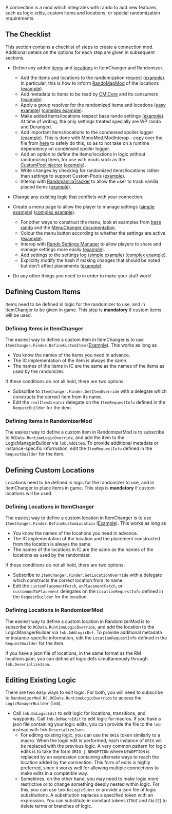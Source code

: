 A connection is a mod which integrates with rando to add new features, such as logic edits, custom items and locations, or special randomization requirements.

## The Checklist

This section contains a checklist of steps to create a connection mod. Additional details on the options for each step are given in subsequent sections.

* Define any added [items](#defining-custom-items) and [locations](#defining-custom-locations) in ItemChanger and Randomizer.
  - Add the items and locations to the randomization request ([example](https://github.com/flibber-hk/HollowKnight.RandomizableLevers/blob/c016cfc93dc37c5f4b16dd279c16a2f6fe0d9c66/RandomizableLevers/Rando/RequestModifier.cs#L163-L167)). 
  In particular, this is how to inform [RandoMapMod](https://github.com/syyePhenomenol/RandoMapMod/blob/master/RandoMapMod/Pins/InteropProperties.cs) of the locations ([example](https://github.com/flibber-hk/HollowKnight.RandoPlus/blob/95305e4642bdd2535d683f33438180f701be6254/RandoPlus/GhostEssence/ICInterop.cs#L45-L49)).
  - Add metadata to items to be read by [CMICore](https://github.com/BadMagic100/ConnectionMetadataInjector) and its consumers ([example](https://github.com/flibber-hk/HollowKnight.RandoPlus/blob/95305e4642bdd2535d683f33438180f701be6254/RandoPlus/MrMushroom/ICInterop.cs#L27)).
  - Apply a group resolver for the randomized items and locations ([easy example](https://github.com/flibber-hk/HollowKnight.RandoPlus/blob/95305e4642bdd2535d683f33438180f701be6254/RandoPlus/MrMushroom/RequestMaker.cs#L118-L134)) ([complex example](https://github.com/flibber-hk/HollowKnight.RandomizableLevers/blob/c016cfc93dc37c5f4b16dd279c16a2f6fe0d9c66/RandomizableLevers/Rando/RequestModifier.cs#L96-L113)).
  - Make added items/locations respect base rando settings ([example](https://github.com/flibber-hk/HollowKnight.RandomizableLevers/blob/c016cfc93dc37c5f4b16dd279c16a2f6fe0d9c66/RandomizableLevers/Rando/RequestModifier.cs#L27-L40)).
  At time of writing, the only settings treated specially are WP rando and Deranged.
  - Add important items/locations to the condensed spoiler logger ([example](https://github.com/flibber-hk/HollowKnight.RandomizableLevers/blob/c016cfc93dc37c5f4b16dd279c16a2f6fe0d9c66/RandomizableLevers/Rando/RandoInterop.cs#L26-L28)).
This is done with MonoMod.ModInterop - copy over the file from [here](https://github.com/flibber-hk/HollowKnight.RandomizableLevers/blob/main/RandomizableLevers/Rando/CondensedSpoilerLogImport.cs) to safely do this, so as to not take on a runtime dependency on condensed spoiler logger.
  - Add an option to define the items/locations in logic without randomizing them, for use with mods such as the [CustomPoolInjector](https://github.com/homothetyhk/CustomPoolInjector) ([example](https://github.com/BadMagic100/TheRealJournalRando/blob/6890f9e6b5ae30777c0043139302b4f2762da9ae/TheRealJournalRando/Rando/RequestModifier.cs#L213-L214)).
  - Write changes by checking for randomized items/locations rather than settings to support Custom Pools ([example](https://github.com/flibber-hk/HollowKnight.RandomizableLevers/blob/05436bc87d955acd1e5d4488d1f535628b7392dc/RandomizableLevers/Rando/MiscRandoChanges.cs#L112-L114)).
  - Interop with [RandoVanillaTracker](https://github.com/syyePhenomenol/HollowKnight.RandoVanillaTracker) to allow the user to track vanilla placed items ([example](https://github.com/flibber-hk/HollowKnight.RandomizableLevers/blob/c016cfc93dc37c5f4b16dd279c16a2f6fe0d9c66/RandomizableLevers/Rando/RandoInterop.cs#L35)).

* Change any [existing logic](#editing-existing-logic) that conflicts with your connection.

* Create a menu page to allow the player to manage settings ([simple example](https://github.com/flibber-hk/HollowKnight.RandomizableLevers/blob/3f509d51de4758a9b21c5effa573762dc126a3a5/RandomizableLevers/Rando/RandoMenuPage.cs#L26)) ([complex example](https://github.com/BadMagic100/TheRealJournalRando/blob/6890f9e6b5ae30777c0043139302b4f2762da9ae/TheRealJournalRando/Rando/ConnectionMenu.cs)).
  - For other ways to construct the menu, look at examples from [base rando](https://github.com/homothetyhk/RandomizerMod/blob/master/RandomizerMod/Menu/RandomizerMenu.cs) and the [MenuChanger documentation](https://github.com/homothetyhk/HollowKnight.MenuChanger).
  - Colour the menu button according to whether the settings are active ([example](https://github.com/homothetyhk/BenchRando/blob/a5d1d9fa95aed08f1d7500e319369f21350a9ffb/BenchRando/Rando/ConnectionMenu.cs#L42)).
  - Interop with [Rando Settings Manager](https://badmagic100.github.io/RandoSettingsManager/) to allow players to share and manage settings more easily ([example](https://github.com/BadMagic100/TheRealJournalRando/blob/6890f9e6b5ae30777c0043139302b4f2762da9ae/TheRealJournalRando/Rando/RandoInterop.cs#L20-L23)).
  - Add settings to the settings log ([simple example](https://github.com/flibber-hk/HollowKnight.RandomizableLevers/blob/c016cfc93dc37c5f4b16dd279c16a2f6fe0d9c66/RandomizableLevers/Rando/RandoInterop.cs#L23)) ([complex example](https://github.com/dplochcoder/HollowKnight.MoreDoors/blob/582b56a6093fbaf1ad43022e5a6b4d1c2411fbb6/MoreDoors/Rando/RandoInterop.cs#L27-L28)).
  - Explicitly modify the hash if making changes that should be noted but don't affect placements ([example](https://github.com/BadMagic100/MajorItemByAreaTracker/blob/994891502230c91d23cbdc78c6cc567c7a3eb0eb/SemiSpoilerLogger/MajorItemByAreaTracker.cs#L46)).
* Do any other things you need to in order to make your stuff work!

## Defining Custom Items
Items need to be defined in logic for the randomizer to use, and in ItemChanger to be given in game. This step is **mandatory** if custom items will be used.

### Defining Items in ItemChanger

The easiest way to define a custom item in ItemChanger is to use `ItemChanger.Finder.DefineCustomItem` ([Example](https://github.com/flibber-hk/HollowKnight.RandoPlus/blob/main/RandoPlus/MrMushroom/ICInterop.cs)). This works as long as
- You know the names of the items you need in advance.
- The IC implementation of the item is always the same.
- The names of the items in IC are the same as the names of the items as used by the randomizer.

If these conditions do not all hold, there are two options:
- Subscribe to `ItemChanger.Finder.GetItemOverride` with a delegate which constructs the correct item from its name.
- Edit the `realItemCreator` delegate on the `ItemRequestInfo` defined in the `RequestBuilder` for the item.

### Defining Items in RandomizerMod

The easiest way to define a custom item in RandomizerMod is to subscribe to `RCData.RuntimeLogicOverride`, and add the item to the LogicManagerBuilder via `lmb.AddItem`. To provide additional metadata or instance-specific information, edit the `ItemRequestInfo` defined in the `RequestBuilder` for the item.

## Defining Custom Locations
Locations need to be defined in logic for the randomizer to use, and in ItemChanger to place items in game. This step is **mandatory** if custom locations will be used.

### Defining Locations in ItemChanger

The easiest way to define a custom location in ItemChanger is to use `ItemChanger.Finder.DefineCustomLocation` ([Example](https://github.com/flibber-hk/HollowKnight.RandoPlus/blob/main/RandoPlus/MrMushroom/ICInterop.cs)). This works as long as
- You know the names of the locations you need in advance.
- The IC implementation of the location and the placement constructed from the location is always the same.
- The names of the locations in IC are the same as the names of the locations as used by the randomizer.

If these conditions do not all hold, there are two options:
- Subscribe to `ItemChanger.Finder.GetLocationOverride` with a delegate which constructs the correct location from its name.
- Edit the `customPlacementFetch`, `onPlacementFetch`, or `customAddToPlacement` delegates on the `LocationRequestInfo` defined in the `RequestBuilder` for the location.

### Defining Locations in RandomizerMod

The easiest way to define a custom location in RandomizerMod is to subscribe to `RCData.RuntimeLogicOverride`, and add the location to the LogicManagerBuilder via `lmb.AddLogicDef`. To provide additional metadata or instance-specific information, edit the `LocationRequestInfo` defined in the `RequestBuilder` for the item.

If you have a json file of locations, in the same format as the RM locations.json, you can define all logic defs simultaneously through `lmb.DeserializeJson`.

## Editing Existing Logic

There are two easy ways to edit logic. For both, you will need to subscribe to `RandomizerMod.RC.RCData.RuntimeLogicOverride` to access the `LogicManagerBuilder` (`lmb`).
- Call `lmb.DoLogicEdit` to edit logic for locations, transitions, and waypoints. Call `lmb.DoMacroEdit` to edit logic for macros. If you have a json file containing your logic edits, you can provide the file to the `lmb` instead with `lmb.DeserializeJson`.
  - For editing existing logic, you can use the `ORIG` token similarly to a macro. When the logic edit is performed, each instance of `ORIG` will be replaced with the previous logic. A very common pattern for logic edits is to take the form `ORIG | NEWOPTION` where `NEWOPTION` is replaced by an expression containing alternate ways to reach the location added by the connection. This form of edits is highly preferred, since it works well for allowing multiple connections to make edits in a compatible way.
  - Sometimes, on the other hand, you may need to make logic more restrictive or to change something deeply nested within logic. For this, you can use `lmb.DoLogicSubst` or provide a json file of logic substitutions. A substitution replaces a specified token with an expression. You can substitute in constant tokens (`TRUE` and `FALSE`) to delete terms or branches of logic.
